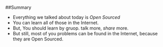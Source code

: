 ##Summary
* Everything we talked about today is _Open Sourced_
* You can learn all of those in the Internet.
* But, You should learn by gruop. talk more, _share_ more.
* But still, most of you problems can be found in the Internet, because they are Open Sourced.
